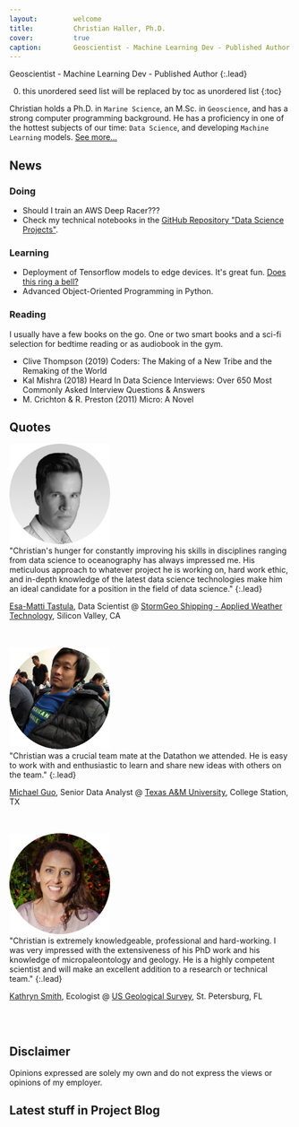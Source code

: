 ```yaml
---
layout:         welcome
title:          Christian Haller, Ph.D.
cover:          true
caption:        Geoscientist - Machine Learning Dev - Published Author
---
```


Geoscientist - Machine Learning Dev - Published Author
{:.lead}

0. this unordered seed list will be replaced by toc as unordered list
{:toc}

Christian holds a Ph.D. in `Marine Science`, an M.Sc. in `Geoscience`, and has a strong computer programming background.
He has a proficiency in one of the hottest subjects of our time: `Data Science`, and developing `Machine Learning` models.
[See more...](/about/)

## News

### Doing
- Should I train an AWS Deep Racer???
- Check my technical notebooks in the <a href="https://github.com/ChristianHallerX/DataScienceProjects" target="_blank">GitHub Repository "Data Science Projects"</a>.
	
	
### Learning
- Deployment of Tensorflow models to edge devices. It's great fun. <a href="https://youtu.be/ACmydtFDTGs" target="_blank">Does this ring a bell?</a>
- Advanced Object-Oriented Programming in Python.

### Reading
I usually have a few books on the go. One or two smart books and a sci-fi selection for bedtime reading or as audiobook in the gym.

- Clive Thompson (2019) Coders: The Making of a New Tribe and the Remaking of the World
- Kal Mishra (2018) Heard In Data Science Interviews: Over 650 Most Commonly Asked Interview Questions & Answers
- M. Crichton & R. Preston (2011) Micro: A Novel


## Quotes

<img src="/assets/img/testimonials/emt_round.png" alt="Esa-Matti Tastula" style="width:180px">
<br>
"Christian's hunger for constantly improving his skills in disciplines ranging from data science to oceanography has always impressed me. His meticulous approach to whatever project he is working on, hard work ethic, and in-depth knowledge of the latest data science technologies make him an ideal candidate for a position in the field of data science."
{:.lead}

<a href="https://www.linkedin.com/in/esa-matti-tastula-126274a9/" target="_blank">Esa-Matti Tastula</a>, Data Scientist @ <a href="https://www.stormgeo.com/" target="_blank">StormGeo Shipping - Applied Weather Technology</a>, Silicon Valley, CA

<br>
<br>

<img src="/assets/img/testimonials/mg_round.png" alt="Michael Guo" style="width:180px">
<br>
"Christian was a crucial team mate at the Datathon we attended.
He is easy to work with and enthusiastic to learn and share new ideas with others on the team."
{:.lead}

<a href="https://www.linkedin.com/in/michael-guo-2850825a/" target="_blank">Michael Guo</a>, Senior Data Analyst @ <a href="https://www.tamu.edu/" target="_blank">Texas A&M University</a>, College Station, TX

<br>
<br>

<img src="/assets/img/testimonials/ks_round.png" alt="Kathryn Smith" style="width:180px">
<br>
"Christian is extremely knowledgeable, professional and hard-working.
I was very impressed with the extensiveness of his PhD work and his knowledge of micropaleontology and geology.
He is a highly competent scientist and will make an excellent addition to a research or technical team."
{:.lead}

<a href="https://www.linkedin.com/in/kathryn-smith-9465ab84/" target="_blank">Kathryn Smith</a>, Ecologist @ <a href="https://www.usgs.gov/" target="_blank">US Geological Survey</a>, St. Petersburg, FL

<br>
<br>

## Disclaimer

Opinions expressed are solely my own and do not express the views or opinions of my employer.

## Latest stuff in Project Blog
<!--posts-->